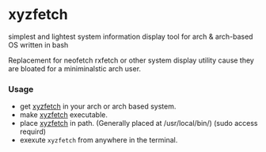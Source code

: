 # xyzfetch
simplest and lightest system information display tool for arch &amp; arch-based OS written in bash

Replacement for neofetch rxfetch or other system display utility cause they are bloated for a miniminalstic arch user.

### Usage
- get [xyzfetch](xyzfetch) in your arch or arch based system.
- make [xyzfetch](xyzfetch) executable.
- place [xyzfetch](xyzfetch) in path. (Generally placed at /usr/local/bin/) (sudo access requird)
- exexute `xyzfetch` from anywhere in the terminal.

